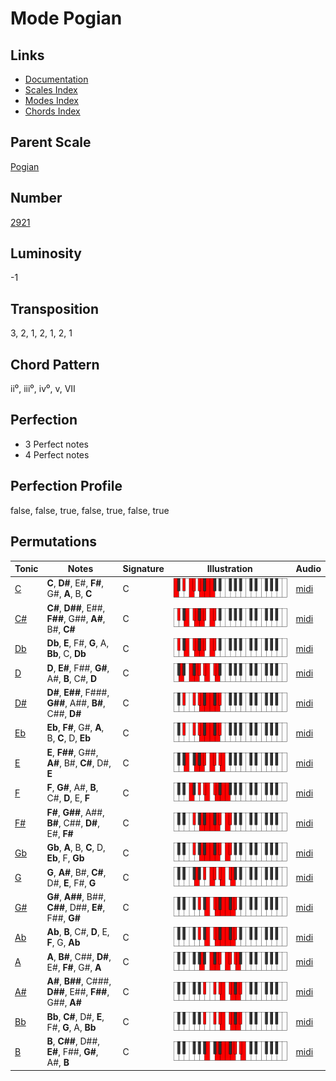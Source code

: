 # Mode Pogian

## Links

- [Documentation](README.md)
- [Scales Index](Scales.md)
- [Modes Index](Modes.md)
- [Chords Index](Chords.md)

## Parent Scale

[Pogian](ScalePogian.md)

## Number

[2921](https://ianring.com/musictheory/scales/2921)

## Luminosity

-1

## Transposition

3, 2, 1, 2, 1, 2, 1

## Chord Pattern

ii⁰, iii⁰, iv⁰, v, VII

## Perfection

- 3 Perfect notes
- 4 Perfect notes

## Perfection Profile

false, false, true, false, true, false, true

## Permutations

| Tonic | Notes | Signature | Illustration | Audio |
|-------|-------|-----------|--------------|-------|
| [C](ModeCNaturalPogian.md) | **C**, **D#**, E#, **F#**, G#, **A**, B, **C** | C | ![CNaturalPogian](ModeCNaturalPogian.png) | [midi](https://github.com/edipermadi/music/blob/main/docs/ModeCNaturalPogian.mid?raw=true) |
| [C#](ModeCSharpPogian.md) | **C#**, **D##**, E##, **F##**, G##, **A#**, B#, **C#** | C | ![CSharpPogian](ModeCSharpPogian.png) | [midi](https://github.com/edipermadi/music/blob/main/docs/ModeCSharpPogian.mid?raw=true) |
| [Db](ModeDFlatPogian.md) | **Db**, **E**, F#, **G**, A, **Bb**, C, **Db** | C | ![DFlatPogian](ModeDFlatPogian.png) | [midi](https://github.com/edipermadi/music/blob/main/docs/ModeDFlatPogian.mid?raw=true) |
| [D](ModeDNaturalPogian.md) | **D**, **E#**, F##, **G#**, A#, **B**, C#, **D** | C | ![DNaturalPogian](ModeDNaturalPogian.png) | [midi](https://github.com/edipermadi/music/blob/main/docs/ModeDNaturalPogian.mid?raw=true) |
| [D#](ModeDSharpPogian.md) | **D#**, **E##**, F###, **G##**, A##, **B#**, C##, **D#** | C | ![DSharpPogian](ModeDSharpPogian.png) | [midi](https://github.com/edipermadi/music/blob/main/docs/ModeDSharpPogian.mid?raw=true) |
| [Eb](ModeEFlatPogian.md) | **Eb**, **F#**, G#, **A**, B, **C**, D, **Eb** | C | ![EFlatPogian](ModeEFlatPogian.png) | [midi](https://github.com/edipermadi/music/blob/main/docs/ModeEFlatPogian.mid?raw=true) |
| [E](ModeENaturalPogian.md) | **E**, **F##**, G##, **A#**, B#, **C#**, D#, **E** | C | ![ENaturalPogian](ModeENaturalPogian.png) | [midi](https://github.com/edipermadi/music/blob/main/docs/ModeENaturalPogian.mid?raw=true) |
| [F](ModeFNaturalPogian.md) | **F**, **G#**, A#, **B**, C#, **D**, E, **F** | C | ![FNaturalPogian](ModeFNaturalPogian.png) | [midi](https://github.com/edipermadi/music/blob/main/docs/ModeFNaturalPogian.mid?raw=true) |
| [F#](ModeFSharpPogian.md) | **F#**, **G##**, A##, **B#**, C##, **D#**, E#, **F#** | C | ![FSharpPogian](ModeFSharpPogian.png) | [midi](https://github.com/edipermadi/music/blob/main/docs/ModeFSharpPogian.mid?raw=true) |
| [Gb](ModeGFlatPogian.md) | **Gb**, **A**, B, **C**, D, **Eb**, F, **Gb** | C | ![GFlatPogian](ModeGFlatPogian.png) | [midi](https://github.com/edipermadi/music/blob/main/docs/ModeGFlatPogian.mid?raw=true) |
| [G](ModeGNaturalPogian.md) | **G**, **A#**, B#, **C#**, D#, **E**, F#, **G** | C | ![GNaturalPogian](ModeGNaturalPogian.png) | [midi](https://github.com/edipermadi/music/blob/main/docs/ModeGNaturalPogian.mid?raw=true) |
| [G#](ModeGSharpPogian.md) | **G#**, **A##**, B##, **C##**, D##, **E#**, F##, **G#** | C | ![GSharpPogian](ModeGSharpPogian.png) | [midi](https://github.com/edipermadi/music/blob/main/docs/ModeGSharpPogian.mid?raw=true) |
| [Ab](ModeAFlatPogian.md) | **Ab**, **B**, C#, **D**, E, **F**, G, **Ab** | C | ![AFlatPogian](ModeAFlatPogian.png) | [midi](https://github.com/edipermadi/music/blob/main/docs/ModeAFlatPogian.mid?raw=true) |
| [A](ModeANaturalPogian.md) | **A**, **B#**, C##, **D#**, E#, **F#**, G#, **A** | C | ![ANaturalPogian](ModeANaturalPogian.png) | [midi](https://github.com/edipermadi/music/blob/main/docs/ModeANaturalPogian.mid?raw=true) |
| [A#](ModeASharpPogian.md) | **A#**, **B##**, C###, **D##**, E##, **F##**, G##, **A#** | C | ![ASharpPogian](ModeASharpPogian.png) | [midi](https://github.com/edipermadi/music/blob/main/docs/ModeASharpPogian.mid?raw=true) |
| [Bb](ModeBFlatPogian.md) | **Bb**, **C#**, D#, **E**, F#, **G**, A, **Bb** | C | ![BFlatPogian](ModeBFlatPogian.png) | [midi](https://github.com/edipermadi/music/blob/main/docs/ModeBFlatPogian.mid?raw=true) |
| [B](ModeBNaturalPogian.md) | **B**, **C##**, D##, **E#**, F##, **G#**, A#, **B** | C | ![BNaturalPogian](ModeBNaturalPogian.png) | [midi](https://github.com/edipermadi/music/blob/main/docs/ModeBNaturalPogian.mid?raw=true) |
